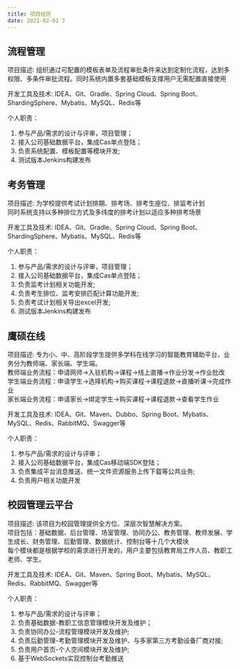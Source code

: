 ```yaml
---
title: 项目经历
date: 2021-02-01 7
---
```


## 流程管理

项目描述: 
组织通过可配置的模板表单及流程审批条件来达到定制化流程，达到多权限、多条件审批流程。同时系统内置多套基础模板支撑用户无需配置直接使用

开发工具及技术: 
IDEA、Git、Gradle、Spring Cloud、Spring Boot、ShardingSphere、Mybatis、MySQL、Redis等

个人职责：
1. 参与产品/需求的设计与评审，项目管理；
2. 接入公司基础数据平台，集成Cas单点登陆；
3. 负责系统配置、模板配置等模块开发;
4. 测试版本Jenkins构建发布


## 考务管理

项目描述: 
为学校提供考试计划排期、排考场、排考生座位、排监考计划  
同时系统支持以多种排位方式及多纬度的排考计划以适应多种排考场景

开发工具及技术: 
IDEA、Git、Gradle、Spring Cloud、Spring Boot、ShardingSphere、Mybatis、MySQL、Redis等

个人职责：
1. 参与产品/需求的设计与评审，项目管理；
2. 接入公司基础数据平台，集成Cas单点登陆；
3. 负责监考计划相关功能开发;
4. 负责考生排位、监考安排匹配计算功能开发;
5. 负责考试计划相关导出excel开发;
6. 测试版本Jenkins构建发布

## 鹰硕在线

项目描述: 
专为小、中、高阶段学生提供多学科在线学习的智能教育辅助平台，业务分为教师端、家长端、学生端。  
教师端业务流程：申请网师->入驻机构->课程->线上直播->作业分发->作业批改  
学生端业务流程：申请学生->选择机构->购买课程->课程退款->直播听课->完成作业  
家长端业务流程：申请家长->绑定学生->购买课程->课程退款->查看学生作业  

开发工具及技术: 
IDEA、Git、Maven、Dubbo、Spring Boot、Mybatis、MySQL、Redis、RabbitMQ、Swagger等

个人职责：
1. 参与产品/需求的设计与评审；
2. 接入公司基础数据平台，集成Cas移动端SDK登陆；
3. 负责集成平台消息推送、统一文件资源服务上传下载等公共业务;
4. 负责用户相关功能开发

## 校园管理云平台

项目描述: 
该项目为校园管理提供全方位、深层次智慧解决方案。  
项目包括：基础数据、后台管理、场室管理、协同办公、教务管理、教师发展、学生成长、财务管理、后勤管理、数据统计、控制台等十几个大模块  
每个模块都是根据学校的需求进行开发的，用户主要包括教育局工作人员、教职工老师、学生。

开发工具及技术: 
IDEA、Git、Maven、Spring Boot、Mybatis、MySQL、Redis、RabbitMQ、Swagger等

个人职责：
1. 参与产品/需求的设计与评审；
2. 负责基础数据-教职工信息管理模块开发及维护；
3. 负责协同办公-流程管理模块开发及维护;
4. 负责后勤管理-考勤管理模块开发及维护、与多家第三方考勤设备厂商对接;
5. 负责用户首页-个人空间模块开发及维护;
6. 基于WebSockets实现控制台考勤推送
